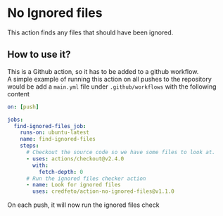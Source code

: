 # No Ignored files

This action finds any files that should have been ignored.

## How to use it?
This is a Github action, so it has to be added to a github workflow.  
A simple example of running this action on all pushes to the repository would be
add a `main.yml` file under `.github/workflows` with the following content
```yaml
on: [push]

jobs:
  find-ignored-files_job:
    runs-on: ubuntu-latest
    name: find-ignored-files
    steps:
      # Checkout the source code so we have some files to look at.
      - uses: actions/checkout@v2.4.0
        with:
          fetch-depth: 0
      # Run the ignored files checker action
      - name: Look for ignored files
        uses: credfeto/action-no-ignored-files@v1.1.0
```

On each push, it will now run the ignored files check
